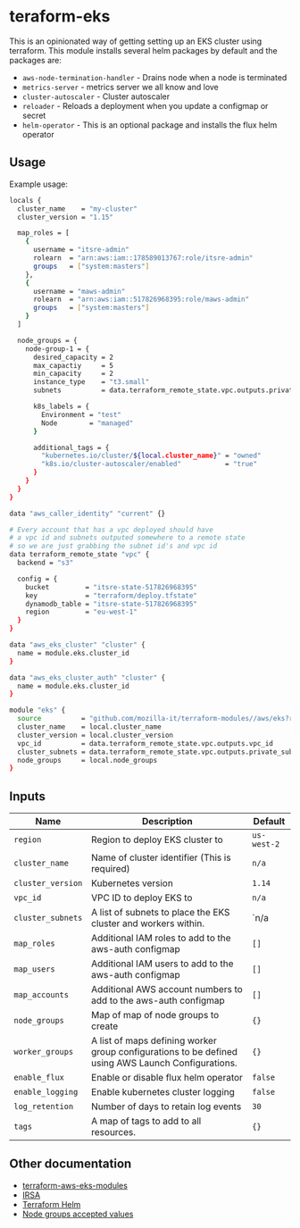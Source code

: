 # teraform-eks
This is an opinionated way of getting setting up an EKS cluster using terraform. This module installs several helm packages
by default and the packages are:

 - `aws-node-termination-handler` - Drains node when a node is terminated
 - `metrics-server` - metrics server we all know and love
 - `cluster-autoscaler` - Cluster autoscaler
 - `reloader` - Reloads a deployment when you update a configmap or secret
 - `helm-operator` - This is an optional package and installs the flux helm operator

## Usage
Example usage:

```bash
locals {
  cluster_name    = "my-cluster"
  cluster_version = "1.15"

  map_roles = [
    {
      username = "itsre-admin"
      rolearn  = "arn:aws:iam::178589013767:role/itsre-admin"
      groups   = ["system:masters"]
    },
	{
	  username = "maws-admin"
      rolearn  = "arn:aws:iam::517826968395:role/maws-admin"
      groups   = ["system:masters"]
	}
  ]

  node_groups = {
    node-group-1 = {
      desired_capacity = 2
      max_capactiy     = 5
      min_capacity     = 2
      instance_type    = "t3.small"
	  subnets          = data.terraform_remote_state.vpc.outputs.private_subnets

      k8s_labels = {
        Environment = "test"
        Node        = "managed"
      }

      additional_tags = {
        "kubernetes.io/cluster/${local.cluster_name}" = "owned"
        "k8s.io/cluster-autoscaler/enabled"           = "true"
      }
    }
  }
}

data "aws_caller_identity" "current" {}

# Every account that has a vpc deployed should have
# a vpc id and subnets outputed somewhere to a remote state
# so we are just grabbing the subnet id's and vpc id
data terraform_remote_state "vpc" {
  backend = "s3"

  config = {
    bucket         = "itsre-state-517826968395"
    key            = "terraform/deploy.tfstate"
    dynamodb_table = "itsre-state-517826968395"
    region         = "eu-west-1"
  }
}

data "aws_eks_cluster" "cluster" {
  name = module.eks.cluster_id
}

data "aws_eks_cluster_auth" "cluster" {
  name = module.eks.cluster_id
}

module "eks" {
  source          = "github.com/mozilla-it/terraform-modules//aws/eks?ref=master"
  cluster_name    = local.cluster_name
  cluster_version = local.cluster_version
  vpc_id          = data.terraform_remote_state.vpc.outputs.vpc_id
  cluster_subnets = data.terraform_remote_state.vpc.outputs.private_subnets
  node_groups     = local.node_groups
}

```

## Inputs

| Name              | Description                                                                                          | Default      |
|-------------------|------------------------------------------------------------------------------------------------------|--------------|
| `region`          | Region to deploy EKS cluster to                                                                      | `us-west-2`  |
| `cluster_name`    | Name of cluster identifier (This is required)                                                        | `n/a`        |
| `cluster_version` | Kubernetes version                                                                                   | `1.14`       |
| `vpc_id`          | VPC ID to deploy EKS to                                                                              | `n/a`        |
| `cluster_subnets` | A list of subnets to place the EKS cluster and workers within.                                       | `n/a         |
| `map_roles`       | Additional IAM roles to add to the aws-auth configmap                                                | `[]`         |
| `map_users`       | Additional IAM users to add to the aws-auth configmap                                                | `[]`         |
| `map_accounts`    | Additional AWS account numbers to add to the aws-auth configmap                                      | `[]`         |
| `node_groups`     | Map of map of node groups to create                                                                  | `{}`         |
| `worker_groups`   | A list of maps defining worker group configurations to be defined using AWS Launch Configurations.   | `{}`         |
| `enable_flux`     | Enable or disable flux helm operator                                                                 | `false`      |
| `enable_logging`  | Enable kubernetes cluster logging                                                                    | `false`      |
| `log_retention`   | Number of days to retain log events                                                                  | `30`         |
| `tags`            | A map of tags to add to all resources.                                                               | `{}`         |

## Other documentation

* [terraform-aws-eks-modules](https://github.com/terraform-aws-modules/terraform-aws-eks/)
* [IRSA](https://docs.aws.amazon.com/eks/latest/userguide/iam-roles-for-service-accounts.html)
* [Terraform Helm](https://www.terraform.io/docs/providers/helm/r/release.html)
* [Node groups accepted values](https://github.com/terraform-aws-modules/terraform-aws-eks/blob/master/modules/node_groups/README.md)
